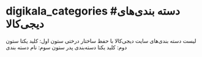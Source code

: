 # digikala_categories #دسته بندی‌های دیجی‌کالا
لیست دسته بندی‌های سایت دیجی‌کالا با حفظ ساختار درختی
ستون اول: کلید یکتا
ستون دوم: کلید یکتا دسته‌بندی پدر
ستون سوم: نام دسته بندی

